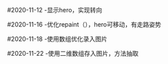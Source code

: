 #2020-11-12
-显示hero，实现转向

#2020-11-16
-优化repaint（），hero可移动，有走路姿势

#2020-11-18
-使用数组优化录入图片

#2020-11-22
-使用二维数组存入图片，方法抽取
